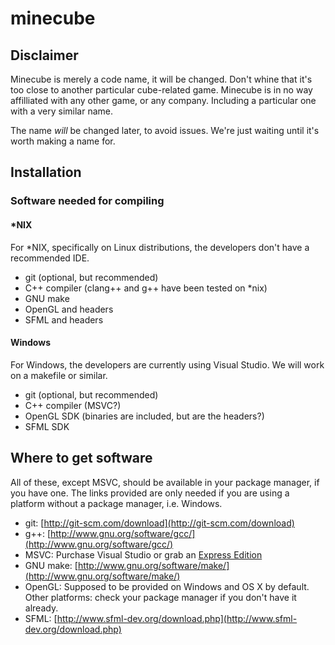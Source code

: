 # minecube

## Disclaimer

Minecube is merely a code name, it will be changed. Don't whine that it's too close to another particular cube-related game. Minecube is in no way affilliated with any other game, or any company. Including a particular one with a very similar name.

The name *will* be changed later, to avoid issues. We're just waiting until it's worth making a name for.

## Installation

### Software needed for compiling

#### *NIX

For *NIX, specifically on Linux distributions, the developers don't have a recommended IDE.

* git (optional, but recommended)
* C++ compiler (clang++ and g++ have been tested on *nix)
* GNU make
* OpenGL and headers
* SFML and headers

#### Windows

For Windows, the developers are currently using Visual Studio. We will work on a makefile or similar.

* git (optional, but recommended)
* C++ compiler (MSVC?)
* OpenGL SDK (binaries are included, but are the headers?)
* SFML SDK

## Where to get software

All of these, except MSVC, should be available in your package manager, if you have one. The links provided are only needed if you are using a platform without a package manager, i.e. Windows.

* git: [http://git-scm.com/download](http://git-scm.com/download)
* g++: [http://www.gnu.org/software/gcc/](http://www.gnu.org/software/gcc/)
* MSVC: Purchase Visual Studio or grab an [Express Edition](http://www.microsoft.com/express/Downloads/#2010-Visual-CPP)
* GNU make: [http://www.gnu.org/software/make/](http://www.gnu.org/software/make/)
* OpenGL: Supposed to be provided on Windows and OS X by default. Other platforms: check your package manager if you don't have it already.
* SFML: [http://www.sfml-dev.org/download.php](http://www.sfml-dev.org/download.php)
